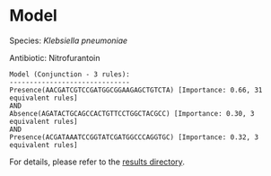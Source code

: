 
# Model

Species: *Klebsiella pneumoniae*

Antibiotic: Nitrofurantoin

```
Model (Conjunction - 3 rules):
------------------------------
Presence(AACGATCGTCCGATGGCGGAAGAGCTGTCTA) [Importance: 0.66, 31 equivalent rules]
AND
Absence(AGATACTGCAGCCACTGTTCCTGGCTACGCC) [Importance: 0.30, 3 equivalent rules]
AND
Presence(ACGATAAATCCGGTATCGATGGCCCAGGTGC) [Importance: 0.32, 3 equivalent rules]

```

For details, please refer to the [results directory](../../../../../results/scm_b/klebsiella%20pneumoniae/nitrofurantoin/repeat_9/).

